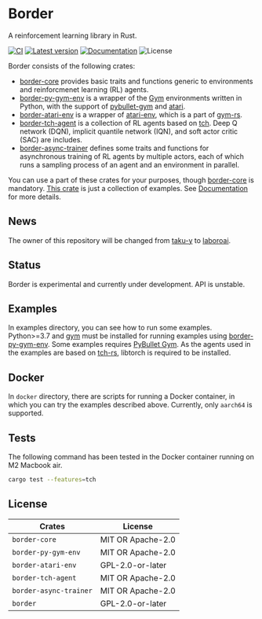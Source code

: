 # Border

A reinforcement learning library in Rust.

[![CI](https://github.com/taku-y/border/actions/workflows/ci.yml/badge.svg)](https://github.com/taku-y/border/actions/workflows/ci.yml)
[![Latest version](https://img.shields.io/crates/v/border.svg)](https://crates.io/crates/border)
[![Documentation](https://docs.rs/border/badge.svg)](https://docs.rs/border)
![License](https://img.shields.io/crates/l/border.svg)

Border consists of the following crates:

* [border-core](https://crates.io/crates/border-core) provides basic traits and functions generic to environments and reinforcmenet learning (RL) agents.
* [border-py-gym-env](https://crates.io/crates/border-py-gym-env) is a wrapper of the [Gym](https://gym.openai.com) environments written in Python, with the support of [pybullet-gym](https://github.com/benelot/pybullet-gym) and [atari](https://github.com/mgbellemare/Arcade-Learning-Environment).
* [border-atari-env](https://crates.io/crates/border-atari-env) is a wrapper of [atari-env](https://crates.io/crates/atari-env), which is a part of [gym-rs](https://crates.io/crates/gym-rs).
* [border-tch-agent](https://crates.io/crates/border-tch-agent) is a collection of RL agents based on [tch](https://crates.io/crates/tch). Deep Q network (DQN), implicit quantile network (IQN), and soft actor critic (SAC) are includes.
* [border-async-trainer](https://crates.io/crates/border-async-trainer) defines some traits and functions for asynchronous training of RL agents by multiple actors, each of which runs a sampling process of an agent and an environment in parallel.

You can use a part of these crates for your purposes, though [border-core](https://crates.io/crates/border-core) is mandatory. [This crate](https://crates.io/crates/border) is just a collection of examples. See [Documentation](https://docs.rs/border) for more details.

## News

The owner of this repository will be changed from [taku-y](https://github.com/taku-y) to [laboroai](https://github.com/laboroai).

## Status

Border is experimental and currently under development. API is unstable.

## Examples

In examples directory, you can see how to run some examples. Python>=3.7 and [gym](https://gym.openai.com) must be installed for running examples using [border-py-gym-env](https://crates.io/crates/border-py-gym-env). Some examples requires [PyBullet Gym](https://github.com/benelot/pybullet-gym). As the agents used in the examples are based on [tch-rs](https://github.com/LaurentMazare/tch-rs), libtorch is required to be installed.

## Docker

In `docker` directory, there are scripts for running a Docker container, in which you can try the examples described above. Currently, only `aarch64` is supported.

## Tests

The following command has been tested in the Docker container running on M2 Macbook air.

```bash
cargo test --features=tch
```

## License

Crates                | License
----------------------|------------------
`border-core`         | MIT OR Apache-2.0
`border-py-gym-env`   | MIT OR Apache-2.0
`border-atari-env`    | GPL-2.0-or-later
`border-tch-agent`    | MIT OR Apache-2.0
`border-async-trainer`| MIT OR Apache-2.0
`border`              | GPL-2.0-or-later

